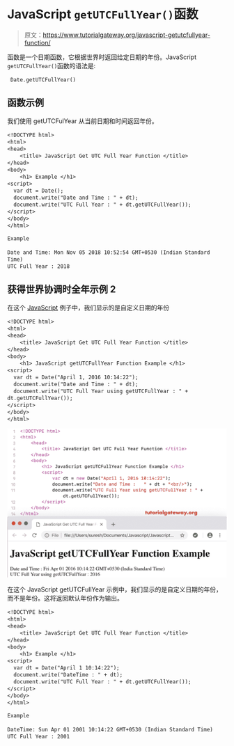 # JavaScript `getUTCFullYear()`函数

> 原文：<https://www.tutorialgateway.org/javascript-getutcfullyear-function/>

函数是一个日期函数，它根据世界时返回给定日期的年份。JavaScript `getUTCFullYear()`函数的语法是:

```
 Date.getUTCFullYear()
```

## 函数示例

我们使用 getUTCFulYear 从当前日期和时间返回年份。

```
<!DOCTYPE html>
<html>
<head>
    <title> JavaScript Get UTC Full Year Function </title>
</head>
<body>
    <h1> Example </h1>
<script>
  var dt = Date();  
  document.write("Date and Time : " + dt);
  document.write("UTC Full Year : " + dt.getUTCFullYear());
</script>
</body>
</html>
```

```
Example

Date and Time: Mon Nov 05 2018 10:52:54 GMT+0530 (Indian Standard Time)
UTC Full Year : 2018
```

## 获得世界协调时全年示例 2

在这个 [JavaScript](https://www.tutorialgateway.org/javascript/) 例子中，我们显示的是自定义日期的年份

```
<!DOCTYPE html>
<html>
<head>
    <title> JavaScript Get UTC Full Year Function </title>
</head>
<body>
    <h1> JavaScript getUTCFullYear Function Example </h1>
<script>
  var dt = Date("April 1, 2016 10:14:22");
  document.write("Date and Time : " + dt);
  document.write("UTC Full Year using getUTCFullYear : " + dt.getUTCFullYear());
</script>
</body>
</html>
```

![JavaScript getUTCFullYear Function 2](img/7ce27d957ff01dfac412fcf31118bcc1.png)

在这个 JavaScript getUTCFullYear 示例中，我们显示的是自定义日期的年份，而不是年份。这将返回默认年份作为输出。

```
<!DOCTYPE html>
<html>
<head>
    <title> JavaScript Get UTC Full Year Function </title>
</head>
<body>
    <h1> Example </h1>
<script>
  var dt = Date("April 1 10:14:22");
  document.write("DateTime : " + dt);
  document.write("UTC Full Year : " + dt.getUTCFullYear());
</script>
</body>
</html>
```

```
Example

DateTime: Sun Apr 01 2001 10:14:22 GMT+0530 (Indian Standard Time)
UTC Full Year : 2001
```